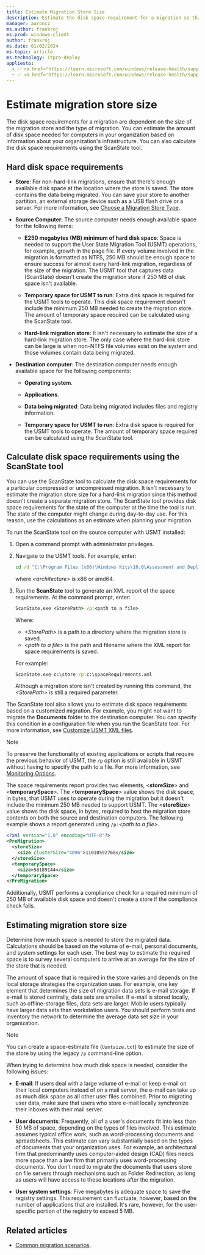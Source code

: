 ```yaml
---
title: Estimate Migration Store Size
description: Estimate the disk space requirement for a migration so that you can use User State Migration Tool (USMT).
manager: aaroncz
ms.author: frankroj
ms.prod: windows-client
author: frankroj
ms.date: 01/02/2024
ms.topic: article
ms.technology: itpro-deploy
appliesto:
  - ✅ <a href="https://learn.microsoft.com/windows/release-health/supported-versions-windows-client" target="_blank">Windows 11</a>
  - ✅ <a href="https://learn.microsoft.com/windows/release-health/supported-versions-windows-client" target="_blank">Windows 10</a>
---
```


# Estimate migration store size

The disk space requirements for a migration are dependent on the size of the migration store and the type of migration. You can estimate the amount of disk space needed for computers in your organization based on information about your organization's infrastructure. You can also calculate the disk space requirements using the ScanState tool.

## Hard disk space requirements

- **Store**: For non-hard-link migrations, ensure that there's enough available disk space at the location where the store is saved. The store contains the data being migrated. You can save your store to another partition, an external storage device such as a USB flash drive or a server. For more information, see [Choose a Migration Store Type](usmt-choose-migration-store-type.md).

- **Source Computer**: The source computer needs enough available space for the following items:

  - **E250 megabytes (MB) minimum of hard disk space**: Space is needed to support the User State Migration Tool (USMT) operations, for example, growth in the page file. If every volume involved in the migration is formatted as NTFS, 250 MB should be enough space to ensure success for almost every hard-link migration, regardless of the size of the migration. The USMT tool that captures data (ScanState) doesn't create the migration store if 250 MB of disk space isn't available.

  - **Temporary space for USMT to run**: Extra disk space is required for the USMT tools to operate. This disk space requirement doesn't include the minimum 250 MB needed to create the migration store. The amount of temporary space required can be calculated using the ScanState tool.

  - **Hard-link migration store**: It isn't necessary to estimate the size of a hard-link migration store. The only case where the hard-link store can be large is when non-NTFS file volumes exist on the system and those volumes contain data being migrated.

- **Destination computer**: The destination computer needs enough available space for the following components:

  - **Operating system**.

  - **Applications**.

  - **Data being migrated**: Data being migrated includes files and registry information.

  - **Temporary space for USMT to run**: Extra disk space is required for the USMT tools to operate. The amount of temporary space required can be calculated using the ScanState tool.

## Calculate disk space requirements using the ScanState tool

You can use the ScanState tool to calculate the disk space requirements for a particular compressed or uncompressed migration. It isn't necessary to estimate the migration store size for a hard-link migration since this method doesn't create a separate migration store. The ScanState tool provides disk space requirements for the state of the computer at the time the tool is run. The state of the computer might change during day-to-day use. For this reason, use the calculations as an estimate when planning your migration.

To run the ScanState tool on the source computer with USMT installed:

1. Open a command prompt with administrator privileges.

1. Navigate to the USMT tools. For example, enter:

    ```cmd
    cd /d "C:\Program Files (x86)\Windows Kits\10.0\Assessment and Deployment Kit\User State Migration Tool\<architecture>"
    ```

    where *\<architecture\>* is x86 or amd64.

1. Run the **ScanState** tool to generate an XML report of the space requirements. At the command prompt, enter:

    ```cmd
    ScanState.exe <StorePath> /p:<path to a file>
    ```

    Where:

    - *\<StorePath\>* is a path to a directory where the migration store is saved.
    - *\<path to a file\>* is the path and filename where the XML report for space requirements is saved.

    For example:

    ```cmd
    ScanState.exe c:\store /p:c:\spaceRequirements.xml
    ```

    Although a migration store isn't created by running this command, the *\<StorePath\>* is still a required parameter.

The ScanState tool also allows you to estimate disk space requirements based on a customized migration. For example, you might not want to migrate the **Documents** folder to the destination computer. You can specify this condition in a configuration file when you run the ScanState tool. For more information, see [Customize USMT XML files](usmt-customize-xml-files.md).

> [!NOTE]
>
> To preserve the functionality of existing applications or scripts that require the previous behavior of USMT, the `/p` option is still available in USMT without having to specify the path to a file. For more information, see [Monitoring Options](usmt-scanstate-syntax.md#monitoring-options).

The space requirements report provides two elements, \<**storeSize**\> and \<**temporarySpace**\>. The \<**temporarySpace**\> value shows the disk space, in bytes, that USMT uses to operate during the migration but it doesn't include the minimum 250 MB needed to support USMT. The \<**storeSize**\> value shows the disk space, in bytes, required to host the migration store contents on both the source and destination computers. The following example shows a report generated using `/p:`*\<path to a file\>*.

```xml
<?xml version="1.0" encoding="UTF-8"?>
<PreMigration>
  <storeSize>
    <size clusterSize="4096">11010592768</size>
  </storeSize>
  <temporarySpace>
    <size>58189144</size>
  </temporarySpace>
</PreMigration>
```

Additionally, USMT performs a compliance check for a required minimum of 250 MB of available disk space and doesn't create a store if the compliance check fails.

## Estimating migration store size

Determine how much space is needed to store the migrated data. Calculations should be based on the volume of e-mail, personal documents, and system settings for each user. The best way to estimate the required space is to survey several computers to arrive at an average for the size of the store that is needed.

The amount of space that is required in the store varies and depends on the local storage strategies the organization uses. For example, one key element that determines the size of migration data sets is e-mail storage. If e-mail is stored centrally, data sets are smaller. If e-mail is stored locally, such as offline-storage files, data sets are larger. Mobile users typically have larger data sets than workstation users. You should perform tests and inventory the network to determine the average data set size in your organization.

> [!NOTE]
>
> You can create a space-estimate file (`Usmtsize.txt`) to estimate the size of the store by using the legacy `/p` command-line option.

When trying to determine how much disk space is needed, consider the following issues:

- **E-mail**: If users deal with a large volume of e-mail or keep e-mail on their local computers instead of on a mail server, the e-mail can take up as much disk space as all other user files combined. Prior to migrating user data, make sure that users who store e-mail locally synchronize their inboxes with their mail server.

- **User documents**: Frequently, all of a user's documents fit into less than 50 MB of space, depending on the types of files involved. This estimate assumes typical office work, such as word-processing documents and spreadsheets. This estimate can vary substantially based on the types of documents that your organization uses. For example, an architectural firm that predominantly uses computer-aided design (CAD) files needs more space than a law firm that primarily uses word-processing documents. You don't need to migrate the documents that users store on file servers through mechanisms such as Folder Redirection, as long as users will have access to these locations after the migration.

- **User system settings**: Five megabytes is adequate space to save the registry settings. This requirement can fluctuate, however, based on the number of applications that are installed. It's rare, however, for the user-specific portion of the registry to exceed 5 MB.

## Related articles

- [Common migration scenarios](usmt-common-migration-scenarios.md).
